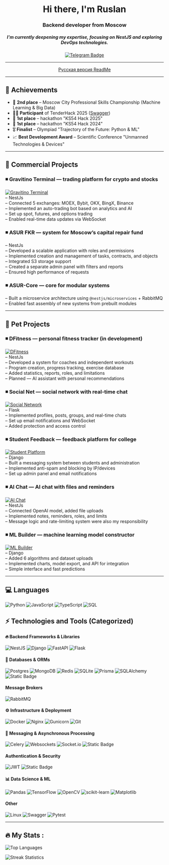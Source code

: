 <div align="center">
    <div id="header" align="center">
        <h1>Hi there, I'm Ruslan</h1>
        <h3>Backend developer from Moscow</h3>
        <h5>I'm currently deepening my expertise, focusing on NestJS and exploring DevOps technologies.</h5>
        <a href="https://t.me/Oberrrr">
            <img src="https://img.shields.io/badge/Telegram-blue?style=for-the-badge&logo=telegram&logoColor=white" alt="Telegram Badge">
        </a>  
        <hr>
        <a href="https://github.com/ober0/ober0/blob/main/README-RU.MD">
        Русская версия ReadMe
        </a>
    </div>
</div>


---
## 🚀 Achievements
- 🥈 **2nd place** – Moscow City Professional Skills Championship (Machine Learning & Big Data)
- 🙋‍♂️ **Participant** of TenderHack 2025 ([Swagger](https://backend.tenderhack.ober0.ru/api))
- 🥇 **1st place** – hackathon "KS54 Hack 2025"
- 🥇 **1st place** – hackathon "KS54 Hack 2024"
- 🎖 **Finalist** – Olympiad "Trajectory of the Future: Python & ML"
- 📈 **Best Development Award** – Scientific Conference "Unmanned Technologies & Devices"

---

## 💼 **Commercial Projects**


### ◾ **Gravitino Terminal — trading platform for crypto and stocks**  
[![Gravitino Terminal](https://img.shields.io/badge/Gravitino%20Terminal%20(click)-8A2BE2?style=for-the-badge)](https://terminal.gravitino.ru/)  
– NestJs   
– Connected 5 exchanges: MOEX, Bybit, OKX, BingX, Binance  
– Implemented an auto-trading bot based on analytics and AI  
– Set up spot, futures, and options trading  
– Enabled real-time data updates via WebSocket


### ◾ **ASUR FKR — system for Moscow’s capital repair fund**  
– NestJs   
– Developed a scalable application with roles and permissions  
– Implemented creation and management of tasks, contracts, and objects  
– Integrated S3 storage support  
– Created a separate admin panel with filters and reports  
– Ensured high performance of requests



### ◾ **ASUR-Core — core for modular systems**  

– Built a microservice architecture using `@nestjs/microservices` + RabbitMQ  
– Enabled fast assembly of new systems from prebuilt modules  

---

## 🧪 **Pet Projects**

### ◾ **DFitness — personal fitness tracker (in development)**  
[![DFitness](https://img.shields.io/badge/DFitness%20(click)-00CED1?style=for-the-badge)](https://dfitness.netlify.app/)  
– NestJs   
– Developed a system for coaches and independent workouts  
– Program creation, progress tracking, exercise database  
– Added statistics, reports, roles, and limitations  
– Planned — AI assistant with personal recommendations  



### ◾ **Social Net — social network with real-time chat**  
[![Social Network](https://img.shields.io/badge/Social%20Network%20(click)-1E90FF?style=for-the-badge)](https://social-net.ober0.ru?email=test@gmail.com&password=test1234)  
– Flask   
– Implemented profiles, posts, groups, and real-time chats  
– Set up email notifications and WebSocket  
– Added protection and access control  



### ◾ **Student Feedback — feedback platform for college**  
[![Student Platform](https://img.shields.io/badge/Student%20Platform%20(click)-32CD32?style=for-the-badge)](https://students-feedback.ober0.ru/)  
– Django   
– Built a messaging system between students and administration  
– Implemented anti-spam and blocking by IP/devices  
– Set up admin panel and email notifications  




### ◾ **AI Chat — AI chat with files and reminders**  
[![AI Chat](https://img.shields.io/badge/AI%20Chat%20(click)-FFD700?style=for-the-badge)](https://ks54hack.ober0.ru/signin?email=test@yandex.ru&password=String_1)  
– NestJs   
– Connected OpenAI model, added file uploads  
– Implemented notes, reminders, roles, and limits  
– Message logic and rate-limiting system were also my responsibility  



### ◾ **ML Builder — machine learning model constructor**  
[![ML Builder](https://img.shields.io/badge/Machine%20Learning%20Model%20(click)-FF4500?style=for-the-badge)](https://ml-learn.ober0.ru/)  
– Django   
– Added 6 algorithms and dataset uploads  
– Implemented charts, model export, and API for integration  
– Simple interface and fast predictions  

---

## 💻 Languages 
![Python](https://img.shields.io/badge/python-3670A0?style=for-the-badge&logo=python&logoColor=ffdd54)
![JavaScript](https://img.shields.io/badge/javascript-%23323330.svg?style=for-the-badge&logo=javascript&logoColor=%23F7DF1E)
![TypeScript](https://img.shields.io/badge/typescript-%23007ACC.svg?style=for-the-badge&logo=typescript&logoColor=white)
![SQL](https://img.shields.io/badge/SQL-blue?style=for-the-badge&logo=sql&logoColor=white)

## ⚡ Technologies and Tools (Categorized)  

#### 🔥 **Backend Frameworks & Libraries**  
![NestJS](https://img.shields.io/badge/nestjs-%23E0234E.svg?style=for-the-badge&logo=nestjs&logoColor=white)
![Django](https://img.shields.io/badge/django-%23092E20.svg?style=for-the-badge&logo=django&logoColor=white)
![FastAPI](https://img.shields.io/badge/FastAPI-005571?style=for-the-badge&logo=fastapi)
![Flask](https://img.shields.io/badge/flask-%23000.svg?style=for-the-badge&logo=flask&logoColor=white)

#### 💾 **Databases & ORMs**  
![Postgres](https://img.shields.io/badge/postgres-%23316192.svg?style=for-the-badge&logo=postgresql&logoColor=white)
![MongoDB](https://img.shields.io/badge/MongoDB-%234ea94b.svg?style=for-the-badge&logo=mongodb&logoColor=white)
![Redis](https://img.shields.io/badge/redis-%23DD0031.svg?style=for-the-badge&logo=redis&logoColor=white)
![SQLite](https://img.shields.io/badge/sqlite-%2307405e.svg?style=for-the-badge&logo=sqlite&logoColor=white)
![Prisma](https://img.shields.io/badge/Prisma-3982CE?style=for-the-badge&logo=Prisma&logoColor=white)
![SQLAlchemy](https://img.shields.io/badge/SQLALCHEMY-D71F00?style=for-the-badge&logoColor=white&logoSize=auto)
![Static Badge](https://img.shields.io/badge/Django%20ORM-8A2BE2?style=for-the-badge)

#### Message Brokers

![RabbitMQ](https://img.shields.io/badge/RabbitMQ-FF6600?style=for-the-badge&logo=rabbitmq&logoColor=white)

#### ⚙️ **Infrastructure & Deployment**  
![Docker](https://img.shields.io/badge/Docker-%230db7ed.svg?style=for-the-badge&logo=docker&logoColor=white)
![Nginx](https://img.shields.io/badge/nginx-%23009639.svg?style=for-the-badge&logo=nginx&logoColor=white)
![Gunicorn](https://img.shields.io/badge/gunicorn-%298729.svg?style=for-the-badge&logo=gunicorn&logoColor=white)
![Git](https://img.shields.io/badge/git-%23F05033.svg?style=for-the-badge&logo=git&logoColor=white)

#### 🔄 **Messaging & Asynchronous Processing**  
![Celery](https://img.shields.io/badge/celery-%23a9cc54.svg?style=for-the-badge&logo=celery&logoColor=ddf4a4)
![Websockets](https://img.shields.io/badge/Websockets-1f425f?style=for-the-badge&logo=websockets&logoColor=white)
![Socket.io](https://img.shields.io/badge/Socket.io-black?style=for-the-badge&logo=socket.io&badgeColor=010101)
![Static Badge](https://img.shields.io/badge/Gevent-8A2BE2?style=for-the-badge)

####  **Authentication & Security**  
![JWT](https://img.shields.io/badge/JWT-black?style=for-the-badge&logo=JSON%20web%20tokens) 
![Static Badge](https://img.shields.io/badge/Hash%20Lib-8A2BE2?style=for-the-badge)

#### 📊 **Data Science & ML**  
![Pandas](https://img.shields.io/badge/pandas-%23150458.svg?style=for-the-badge&logo=pandas&logoColor=white)
![TensorFlow](https://img.shields.io/badge/TensorFlow-%23FF6F00.svg?style=for-the-badge&logo=TensorFlow&logo)
![OpenCV](https://img.shields.io/badge/opencv-%23white.svg?style=for-the-badge&logo=opencv&logoColor=white)
![scikit-learn](https://img.shields.io/badge/scikit--learn-%23F7931E.svg?style=for-the-badge&logo=scikit-learn&logoColor=white)
![Matplotlib](https://img.shields.io/badge/Matplotlib-%23ffffff.svg?style=for-the-badge&logo=Matplotlib&logoColor=black)


#### **Other**
![Linux](https://img.shields.io/badge/Linux-FCC624?style=for-the-badge&logo=linux&logoColor=black)
![Swagger](https://img.shields.io/badge/Swagger-%23Clojure?style=for-the-badge&logo=swagger&logoColor=white)
![Pytest](https://img.shields.io/badge/Pytest-FF6347?style=for-the-badge&logo=pytest&logoColor=white)

---

##  🔥 My Stats :

![Top Languages](https://github-readme-stats.vercel.app/api/top-langs/?username=ober0&theme=dark&hide_border=true&include_all_commits=false&count_private=true&layout=compact)

![Streak Statistics](https://github-readme-streak-stats.herokuapp.com/?user=ober0&theme=dark&hide_border=true)
